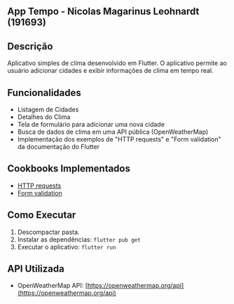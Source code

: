 ## App Tempo - Nicolas Magarinus Leohnardt (191693)

## Descrição
Aplicativo simples de clima desenvolvido em Flutter.
O aplicativo permite ao usuário adicionar cidades e exibir informações de clima em tempo real.

## Funcionalidades
- Listagem de Cidades
- Detalhes do Clima
- Tela de formulário para adicionar uma nova cidade
- Busca de dados de clima em uma API pública (OpenWeatherMap)
- Implementação dos exemplos de "HTTP requests" e "Form validation" da documentação do Flutter

## Cookbooks Implementados
- [HTTP requests](https://flutter.dev/docs/cookbook/networking/fetch-data)
- [Form validation](https://flutter.dev/docs/cookbook/forms/validation)

## Como Executar
1. Descompactar pasta.
2. Instalar as dependências: `flutter pub get`
3. Executar o aplicativo: `flutter run`

## API Utilizada
- OpenWeatherMap API: [https://openweathermap.org/api](https://openweathermap.org/api)
